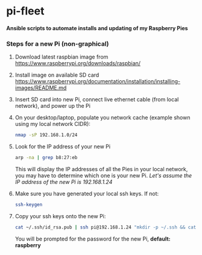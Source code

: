 # pi-fleet

#### Ansible scripts to automate installs and updating of my Raspberry Pies

### Steps for a new Pi (non-graphical)

1. Download latest raspbian image from https://www.raspberrypi.org/downloads/raspbian/

1. Install image on available SD card https://www.raspberrypi.org/documentation/installation/installing-images/README.md

1. Insert SD card into new Pi, connect live ethernet cable (from local network), and power up the Pi

1. On your desktop/laptop, populate you network cache (example shown using my local network CIDR): 
    ```bash
    nmap -sP 192.168.1.0/24
    ```
    
1. Look for the IP address of your new Pi
    ```bash
    arp -na | grep b8:27:eb
    ```
   This will display the IP addresses of all the Pies in your local network, you may have to determine which one is your new Pi.
   *Let's assume the IP address of the new Pi is 192.168.1.24*   
   
1. Make sure you have generated your local ssh keys. If not:
    ```bash
    ssh-keygen
    ```
1. Copy your ssh keys onto the new Pi:
    ```bash
    cat ~/.ssh/id_rsa.pub | ssh pi@192.168.1.24 "mkdir -p ~/.ssh && cat >>  ~/.ssh/authorized_keys"
    ```
   You will be prompted for the password for the new Pi, **default: raspberry**
 